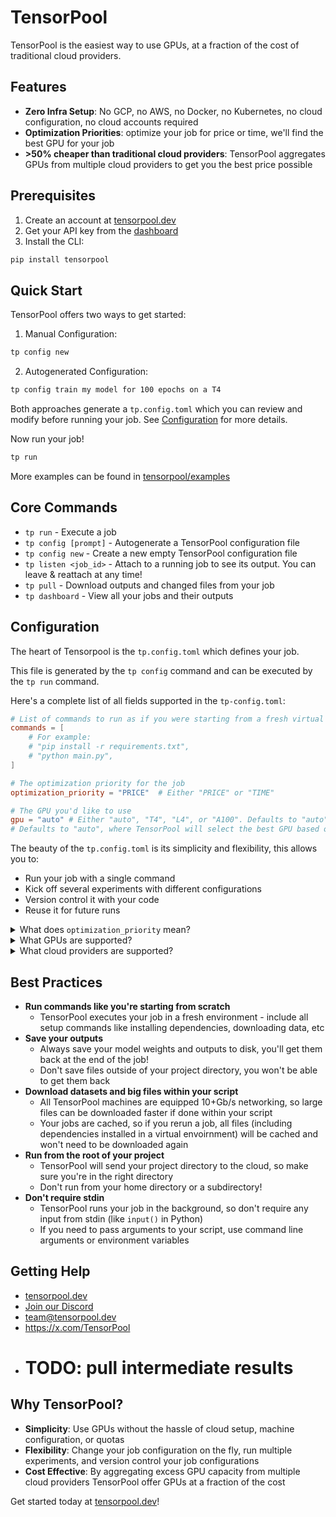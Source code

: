 # TensorPool

TensorPool is the easiest way to use GPUs, at a fraction of the cost of traditional cloud providers.

## Features
- **Zero Infra Setup**: No GCP, no AWS, no Docker, no Kubernetes, no cloud configuration, no cloud accounts required
- **Optimization Priorities**: optimize your job for price or time, we'll find the best GPU for your job
- **>50% cheaper than traditional cloud providers**: TensorPool aggregates GPUs from multiple cloud providers to get you the best price possible

## Prerequisites
1. Create an account at [tensorpool.dev](https://tensorpool.dev)
2. Get your API key from the [dashboard](https://dashboard.tensorpool.dev/dashboard)
3. Install the CLI:
```bash
pip install tensorpool
```

## Quick Start
TensorPool offers two ways to get started:

1. Manual Configuration:
```bash
tp config new
```

2. Autogenerated Configuration:
```bash
tp config train my model for 100 epochs on a T4
```

Both approaches generate a `tp.config.toml` which you can review and modify before running your job. See [Configuration](#configuration) for more details.

Now run your job!
```bash
tp run
```

More examples can be found in [tensorpool/examples](https://github.com/tensorpool/tensorpool/tree/main/examples)

## Core Commands
- `tp run` - Execute a job
- `tp config [prompt]` - Autogenerate a TensorPool configuration file
- `tp config new` - Create a new empty TensorPool configuration file
- `tp listen <job_id>` - Attach to a running job to see its output. You can leave & reattach at any time!
- `tp pull` - Download outputs and changed files from your job
- `tp dashboard` - View all your jobs and their outputs


## Configuration

The heart of Tensorpool is the `tp.config.toml` which defines your job.

This file is generated by the `tp config` command and can be executed by the `tp run` command.

Here's a complete list of all fields supported in the `tp-config.toml`:
```toml
# List of commands to run as if you were starting from a fresh virtual environment
commands = [
    # For example:
    # "pip install -r requirements.txt",
    # "python main.py",
]

# The optimization priority for the job
optimization_priority = "PRICE"  # Either "PRICE" or "TIME"

# The GPU you'd like to use
gpu = "auto" # Either "auto", "T4", "L4", or "A100". Defaults to "auto". More GPUs coming soon!
# Defaults to "auto", where TensorPool will select the best GPU based on your optimization priority
```

The beauty of the `tp.config.toml` is its simplicity and flexibility, this allows you to:
- Run your job with a single command
- Kick off several experiments with different configurations
- Version control it with your code
- Reuse it for future runs

<details>
<summary>What does <code>optimization_priority</code> mean?</summary>
<br>

`optimization_priority = "PRICE"` means that TensorPool will execute your job for the lowest price possible.
This doesn't always mean the cheapest GPU, but the best value (typically $/performance) GPU for your job.

`optimization_priority = "TIME"` means that TensorPool will search for the fastest instance types (best GPU) across all cloud providers.

TensorPool uses heuristics to find the best GPU for your job based on the optimization priority you set.

</details>

<details>
<summary>What GPUs are supported?</summary>
<br>
Currently T4s, L4s, and A100s are supported. More GPUs are coming soon!

GPUs you'd like to see supported? Let us know at team@tensorpool.dev!
</details>

<details>
<summary>What cloud providers are supported?</summary>
<br>
Currently GCP and AWS are supported. More cloud providers are coming soon!
</details>

## Best Practices
- **Run commands like you're starting from scratch**
  - TensorPool executes your job in a fresh environment - include all setup commands like installing dependencies, downloading data, etc
- **Save your outputs**
  - Always save your model weights and outputs to disk, you'll get them back at the end of the job!
  - Don't save files outside of your project directory, you won't be able to get them back
- **Download datasets and big files within your script**
  - All TensorPool machines are equipped 10+Gb/s networking, so large files can be downloaded faster if done within your script
  - Your jobs are cached, so if you rerun a job, all files (including dependencies installed in a virtual envoirnment) will be cached and won't need to be downloaded again
- **Run from the root of your project**
  - TensorPool will send your project directory to the cloud, so make sure you're in the right directory
  - Don't run from your home directory or a subdirectory!
- **Don't require stdin**
  - TensorPool runs your job in the background, so don't require any input from stdin (like `input()` in Python)
  - If you need to pass arguments to your script, use command line arguments or environment variables

## Getting Help
- [tensorpool.dev](https://tensorpool.dev)
- [Join our Discord](https://discord.gg/Kzan7CZauT)
- team@tensorpool.dev
- https://x.com/TensorPool
- # TODO: pull intermediate results


## Why TensorPool?
- **Simplicity**: Use GPUs without the hassle of cloud setup, machine configuration, or quotas
- **Flexibility**: Change your job configuration on the fly, run multiple experiments, and version control your job configurations
- **Cost Effective**: By aggregating excess GPU capacity from multiple cloud providers TensorPool offer GPUs at a fraction of the cost

Get started today at [tensorpool.dev](https://tensorpool.dev)!
